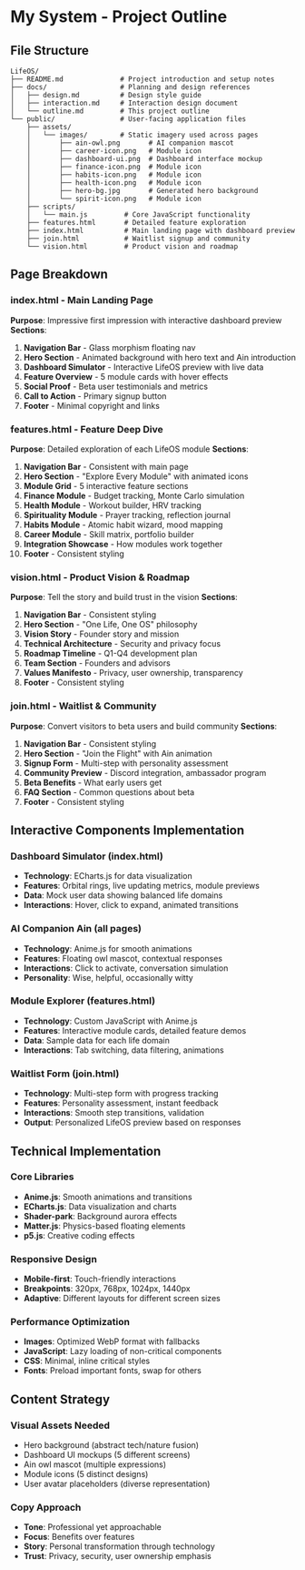 # My System - Project Outline

## File Structure
```
LifeOS/
├── README.md              # Project introduction and setup notes
├── docs/                  # Planning and design references
│   ├── design.md          # Design style guide
│   ├── interaction.md     # Interaction design document
│   └── outline.md         # This project outline
└── public/                # User-facing application files
    ├── assets/
    │   └── images/        # Static imagery used across pages
    │       ├── ain-owl.png       # AI companion mascot
    │       ├── career-icon.png   # Module icon
    │       ├── dashboard-ui.png  # Dashboard interface mockup
    │       ├── finance-icon.png  # Module icon
    │       ├── habits-icon.png   # Module icon
    │       ├── health-icon.png   # Module icon
    │       ├── hero-bg.jpg       # Generated hero background
    │       └── spirit-icon.png   # Module icon
    ├── scripts/
    │   └── main.js         # Core JavaScript functionality
    ├── features.html       # Detailed feature exploration
    ├── index.html          # Main landing page with dashboard preview
    ├── join.html           # Waitlist signup and community
    └── vision.html         # Product vision and roadmap
```

## Page Breakdown

### index.html - Main Landing Page
**Purpose**: Impressive first impression with interactive dashboard preview
**Sections**:
1. **Navigation Bar** - Glass morphism floating nav
2. **Hero Section** - Animated background with hero text and Ain introduction
3. **Dashboard Simulator** - Interactive LifeOS preview with live data
4. **Feature Overview** - 5 module cards with hover effects
5. **Social Proof** - Beta user testimonials and metrics
6. **Call to Action** - Primary signup button
7. **Footer** - Minimal copyright and links

### features.html - Feature Deep Dive
**Purpose**: Detailed exploration of each LifeOS module
**Sections**:
1. **Navigation Bar** - Consistent with main page
2. **Hero Section** - "Explore Every Module" with animated icons
3. **Module Grid** - 5 interactive feature sections
4. **Finance Module** - Budget tracking, Monte Carlo simulation
5. **Health Module** - Workout builder, HRV tracking
6. **Spirituality Module** - Prayer tracking, reflection journal
7. **Habits Module** - Atomic habit wizard, mood mapping
8. **Career Module** - Skill matrix, portfolio builder
9. **Integration Showcase** - How modules work together
10. **Footer** - Consistent styling

### vision.html - Product Vision & Roadmap
**Purpose**: Tell the story and build trust in the vision
**Sections**:
1. **Navigation Bar** - Consistent styling
2. **Hero Section** - "One Life, One OS" philosophy
3. **Vision Story** - Founder story and mission
4. **Technical Architecture** - Security and privacy focus
5. **Roadmap Timeline** - Q1-Q4 development plan
6. **Team Section** - Founders and advisors
7. **Values Manifesto** - Privacy, user ownership, transparency
8. **Footer** - Consistent styling

### join.html - Waitlist & Community
**Purpose**: Convert visitors to beta users and build community
**Sections**:
1. **Navigation Bar** - Consistent styling
2. **Hero Section** - "Join the Flight" with Ain animation
3. **Signup Form** - Multi-step with personality assessment
4. **Community Preview** - Discord integration, ambassador program
5. **Beta Benefits** - What early users get
6. **FAQ Section** - Common questions about beta
7. **Footer** - Consistent styling

## Interactive Components Implementation

### Dashboard Simulator (index.html)
- **Technology**: ECharts.js for data visualization
- **Features**: Orbital rings, live updating metrics, module previews
- **Data**: Mock user data showing balanced life domains
- **Interactions**: Hover, click to expand, animated transitions

### AI Companion Ain (all pages)
- **Technology**: Anime.js for smooth animations
- **Features**: Floating owl mascot, contextual responses
- **Interactions**: Click to activate, conversation simulation
- **Personality**: Wise, helpful, occasionally witty

### Module Explorer (features.html)
- **Technology**: Custom JavaScript with Anime.js
- **Features**: Interactive module cards, detailed feature demos
- **Data**: Sample data for each life domain
- **Interactions**: Tab switching, data filtering, animations

### Waitlist Form (join.html)
- **Technology**: Multi-step form with progress tracking
- **Features**: Personality assessment, instant feedback
- **Interactions**: Smooth step transitions, validation
- **Output**: Personalized LifeOS preview based on responses

## Technical Implementation

### Core Libraries
- **Anime.js**: Smooth animations and transitions
- **ECharts.js**: Data visualization and charts
- **Shader-park**: Background aurora effects
- **Matter.js**: Physics-based floating elements
- **p5.js**: Creative coding effects

### Responsive Design
- **Mobile-first**: Touch-friendly interactions
- **Breakpoints**: 320px, 768px, 1024px, 1440px
- **Adaptive**: Different layouts for different screen sizes

### Performance Optimization
- **Images**: Optimized WebP format with fallbacks
- **JavaScript**: Lazy loading of non-critical components
- **CSS**: Minimal, inline critical styles
- **Fonts**: Preload important fonts, swap for others

## Content Strategy

### Visual Assets Needed
- Hero background (abstract tech/nature fusion)
- Dashboard UI mockups (5 different screens)
- Ain owl mascot (multiple expressions)
- Module icons (5 distinct designs)
- User avatar placeholders (diverse representation)

### Copy Approach
- **Tone**: Professional yet approachable
- **Focus**: Benefits over features
- **Story**: Personal transformation through technology
- **Trust**: Privacy, security, user ownership emphasis